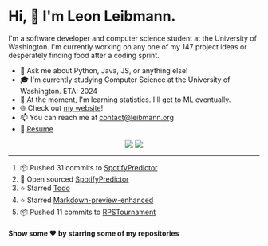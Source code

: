 # Hi, 👋 I'm Leon Leibmann.
I'm a software developer and computer science student at the University of Washington. I'm currently working on any one of my 147 project ideas or desperately finding food after a coding sprint.

- 💬 Ask me about Python, Java, JS, or anything else!
- 🎓 I'm currently studying Computer Science at the University of Washington. ETA: 2024
- 🌱 At the moment, I'm learning statistics. I'll get to ML eventually.
- 🌐 Check out [my website](https://leibmann.org)!
- 📫 You can reach me at [contact@leibmann.org](mailto:contact@leibmann.org)
- 📄 [Resume](https://leibmann.org/Leon_Leibmann_Resume.pdf)

<div align="middle">
<img align="top" src="https://github-readme-stats.vercel.app/api/top-langs/?username=Pop101&layout=compact&theme=transparent&hide_border=true&hide=css">
<img align="top" src="https://github-readme-stats.vercel.app/api?username=Pop101&show_icons=true&theme=transparent&hide_border=true&count_private=true&hide=issues,contribs">
</div>

---
<!--START_SECTION:activity-->
1. 📦 Pushed 31 commits to [SpotifyPredictor](https://github.com/Pop101/SpotifyPredictor)
2. 🎉 Open sourced [SpotifyPredictor](https://github.com/Pop101/SpotifyPredictor)
3. ⭐️ Starred [Todo](https://github.com/simoniz0r/todo)
4. ⭐️ Starred [Markdown-preview-enhanced](https://github.com/shd101wyy/markdown-preview-enhanced)
5. 📦 Pushed 11 commits to [RPSTournament](https://github.com/NoxNovus/RPSTournament)
<!--END_SECTION:activity-->

#### Show some ❤️ by starring some of my repositories
